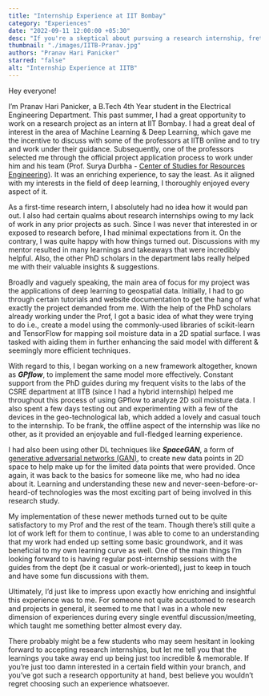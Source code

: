 ```yaml
---
title: "Internship Experience at IIT Bombay"
category: "Experiences"
date: "2022-09-11 12:00:00 +05:30"
desc: "If you're a skeptical about pursuing a research internship, fret not. You're not the only one. Pranav was in you position just a year ago. Join him on his journey of discovering what reserach internships are as he walks you through his experience at IIT Bombay."
thumbnail: "./images/IITB-Pranav.jpg"               
authors: "Pranav Hari Panicker"
starred: "false"
alt: "Internship Experience at IITB"
---
```

Hey everyone!         

I’m Pranav Hari Panicker, a B.Tech 4th Year student in the Electrical Engineering Department. This past summer, I had a great opportunity to work on a research project as an intern at IIT Bombay. I had a great deal of interest in the area of Machine Learning & Deep Learning, which gave me the incentive to discuss with some of the professors at IITB online and to try and work under their guidance. Subsequently, one of the professors selected me through the official project application process to work under him and his team (Prof. Surya Durbha - [Center of Studies for Resources Engineering](https://www.csre.iitb.ac.in/)). It was an enriching experience, to say the least. As it aligned with my interests in the field of deep learning, I thoroughly enjoyed every aspect of it.            

As a first-time research intern, I absolutely had no idea how it would pan out. I also had certain qualms about research internships owing to my lack of work in any prior projects as such. Since I was never that interested in or exposed to research before, I had minimal expectations from it. On the contrary, I was quite happy with how things turned out. Discussions with my mentor resulted in many learnings and takeaways that were incredibly helpful. Also, the other PhD scholars in the department labs really helped me with their valuable insights & suggestions.                 

Broadly and vaguely speaking, the main area of focus for my project was the applications of deep learning to geospatial data. Initially, I had to go through certain tutorials and website documentation to get the hang of what exactly the project demanded from me. With the help of the PhD scholars already working under the Prof, I got a basic idea of what they were trying to do i.e., create a model using the commonly-used libraries of scikit-learn and TensorFlow for mapping soil moisture data in a 2D spatial surface. I was tasked with aiding them in further enhancing the said model with different & seemingly more efficient techniques.           

With regard to this, I began working on a new framework altogether, known as ***GPflow***, to implement the same model more effectively. Constant support from the PhD guides during my frequent visits to the labs of the CSRE department at IITB (since I had a hybrid internship) helped me throughout this process of using GPflow to analyze 2D soil moisture data. I also spent a few days testing out and experimenting with a few of the devices in the geo-technological lab, which added a lovely and casual touch to the internship. To be frank, the offline aspect of the internship was like no other, as it provided an enjoyable and full-fledged learning experience.                 

I had also been using other DL techniques like ***SpaceGAN***, a form of [generative adversarial networks (GAN)](https://en.wikipedia.org/wiki/Generative_adversarial_network), to create new data points in 2D space to help make up for the limited data points that were provided. Once again, it was back to the basics for someone like me, who had no idea about it. Learning and understanding these new and never-seen-before-or-heard-of technologies was the most exciting part of being involved in this research study.                

My implementation of these newer methods turned out to be quite satisfactory to my Prof and the rest of the team. Though there’s still quite a lot of work left for them to continue, I was able to come to an understanding that my work had ended up setting some basic groundwork, and it was beneficial to my own learning curve as well. One of the main things I’m looking forward to is having regular post-internship sessions with the guides from the dept (be it casual or work-oriented), just to keep in touch and have some fun discussions with them.                

Ultimately, I’d just like to impress upon exactly how enriching and insightful this experience was to me. For someone not quite accustomed to research and projects in general, it seemed to me that I was in a whole new dimension of experiences during every single eventful discussion/meeting, which taught me something better almost every day.                    

There probably might be a few students who may seem hesitant in looking forward to accepting research internships, but let me tell you that the learnings you take away end up being just too incredible & memorable. If you’re just too damn interested in a certain field within your branch, and you’ve got such a research opportunity at hand, best believe you wouldn’t regret choosing such an experience whatsoever.                      